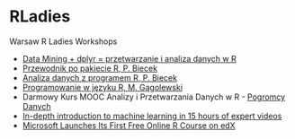# RLadies
Warsaw R Ladies Workshops


- [Data Mining + dplyr = przetwarzanie i analiza danych w R](http://grupawp.github.io/codepot-workshop-2015/01_R_podstawy.html#dodatkowe-materiay)
- [Przewodnik po pakiecie R, P. Biecek](http://biecek.pl/R/)
- [Analiza danych z programem R, P. Biecek](http://biecek.pl/Analiza.Danych/)
- [Programowanie w języku R, M. Gągolewski](http://rksiazka.rexamine.com/)
- Darmowy Kurs MOOC Analizy i Przetwarzania Danych w R - [Pogromcy Danych](http://pogromcydanych.icm.edu.pl/)
- [In-depth introduction to machine learning in 15 hours of expert videos](http://www.r-bloggers.com/in-depth-introduction-to-machine-learning-in-15-hours-of-expert-videos/)
- [Microsoft Launches Its First Free Online R Course on edX](http://www.r-bloggers.com/microsoft-launches-its-first-free-online-r-course-on-edx/)
